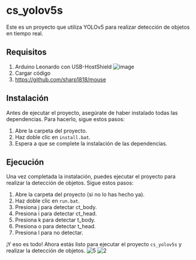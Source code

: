 ﻿# cs_yolov5s

Este es un proyecto que utiliza YOLOv5 para realizar detección de objetos en tiempo real.

## Requisitos
1. Arduino Leonardo con USB-HostShield
 ![image](https://github.com/user-attachments/assets/5e2b5a4b-c951-44bc-81e8-24f3ea8d2141)
2. Cargar código
3. https://github.com/sharp1818/mouse

## Instalación

Antes de ejecutar el proyecto, asegúrate de haber instalado todas las dependencias. Para hacerlo, sigue estos pasos:

1. Abre la carpeta del proyecto.
2. Haz doble clic en `install.bat`.
3. Espera a que se complete la instalación de las dependencias.

## Ejecución

Una vez completada la instalación, puedes ejecutar el proyecto para realizar la detección de objetos. Sigue estos pasos:

1. Abre la carpeta del proyecto (si no lo has hecho ya).
2. Haz doble clic en `run.bat`.
3. Presiona j para detectar ct_body.
4. Presiona i para detectar ct_head.
5. Presiona k para detectar t_body.
6. Presiona o para detectar t_head.
7. Presiona l para no detectar.

¡Y eso es todo! Ahora estás listo para ejecutar el proyecto `cs_yolov5s` y realizar la detección de objetos.
![5](https://github.com/user-attachments/assets/de135d18-e6d0-4ade-88d6-b6674b7e17fa)
![2](https://github.com/user-attachments/assets/3d531a7f-5784-463e-ad60-fe34acf9930b)
